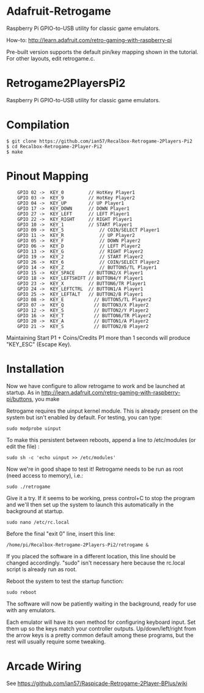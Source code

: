 Adafruit-Retrogame
==================

Raspberry Pi GPIO-to-USB utility for classic game emulators.

How-to: http://learn.adafruit.com/retro-gaming-with-raspberry-pi

Pre-built version supports the default pin/key mapping shown in the tutorial. For other layouts, edit retrogame.c.

Retrogame2PlayersPi2
===================

Raspberry Pi GPIO-to-USB utility for classic game emulators.

Compilation
===========

````
$ git clone https://github.com/ian57/Recalbox-Retrogame-2Players-Pi2
$ cd Recalbox-Retrogame-2Player-Pi2
$ make
````

Pinout Mapping
==============

````
	GPIO 02 ->  KEY_0         // HotKey Player1
	GPIO 03 ->  KEY_9         // HotKey Player2
	GPIO 04 ->  KEY_UP        // UP Player1
	GPIO 17 ->  KEY_DOWN      // DOWN Player1
	GPIO 27 ->  KEY_LEFT      // LEFT Player1
	GPIO 22 ->  KEY_RIGHT     // RIGHT Player1
	GPIO 10 ->  KEY_1         // START Player1
	GPIO 09 ->  KEY_5   		  // COIN/SELECT Player1
	GPIO 11 ->  KEY_R   		  // UP Player2
	GPIO 05 ->  KEY_F    		  // DOWN Player2
	GPIO 06 ->  KEY_D   		  // LEFT Player2
	GPIO 13 ->  KEY_G   		  // RIGHT Player2
	GPIO 19 ->  KEY_2   		  // START Player2
	GPIO 26 ->  KEY_6   		  // COIN/SELECT Player2
	GPIO 14 ->  KEY_Z   		  // BUTTON5/TL Player1
	GPIO 15 ->  KEY_SPACE  	  // BUTTON2/X Player1
	GPIO 18 ->  KEY_LEFTSHIFT // BUTTON4/Y Player1
	GPIO 23 ->  KEY_X         // BUTTON6/TR Player1
	GPIO 24 ->  KEY_LEFTCTRL  // BUTTON1/A Player1
	GPIO 25 ->  KEY_LEFTALT   // BUTTON2/B Player1
	GPIO 08 ->  KEY_E     		// BUTTON5/TL Player2
	GPIO 07 ->  KEY_Q     		// BUTTON3/X Player2
	GPIO 12 ->  KEY_S       	// BUTTON2/Y Player2
	GPIO 16 ->  KEY_T     		// BUTTON6/TR Player2
	GPIO 20 ->  KEY_A     		// BUTTON1/A Player2
	GPIO 21 ->  KEY_S     		// BUTTON2/B Player2
````

Maintaining Start P1 + Coins/Credits P1 more than 1 seconds will produce "KEY_ESC" (Escape Key).

Installation
============

Now we have configure to allow retrogame to work and be launched at startup. As in http://learn.adafruit.com/retro-gaming-with-raspberry-pi/buttons, you make

Retrogame requires the uinput kernel module. This is already present on the system but isn't enabled by default. For testing, you can type:

````
sudo modprobe uinput
````

To make this persistent between reboots, append a line to /etc/modules (or edit the file) :

````
sudo sh -c 'echo uinput >> /etc/modules'
````

Now we're in good shape to test it! Retrogame needs to be run as root (need access to memory), i.e.:

````
sudo ./retrogame
````

Give it a try. If it seems to be working, press control+C to stop the program and we'll then set up the system to launch this automatically in the background at startup.

````
sudo nano /etc/rc.local
````

Before the final "exit 0" line, insert this line:

````
/home/pi/Recalbox-Retrogame-2Players-Pi2/retrogame &

````
If you placed the software in a different location, this line should be changed accordingly. "sudo" isn't necessary here because the rc.local script is already run as root.

Reboot the system to test the startup function:

````
sudo reboot
````

The software will now be patiently waiting in the background, ready for use with any emulators.

Each emulator will have its own method for configuring keyboard input. Set them up so the keys match your controller outputs. Up/down/left/right from the arrow keys is a pretty common default among these programs, but the rest will usually require some tweaking.

Arcade Wiring
=============

See https://github.com/ian57/Raspicade-Retrogame-2Player-BPlus/wiki



